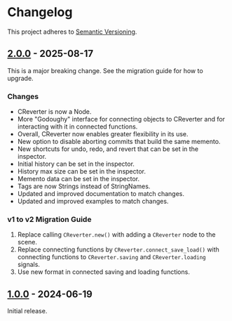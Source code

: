 # Changelog

This project adheres to [Semantic Versioning](https://semver.org/spec/v2.0.0.html).

## [2.0.0] - 2025-08-17

This is a major breaking change. See the migration guide for how to upgrade.

### Changes

* CReverter is now a Node.
* More "Godoughy" interface for connecting objects to CReverter and for interacting with it in connected functions.
* Overall, CReverter now enables greater flexibility in its use.
* New option to disable aborting commits that build the same memento.
* New shortcuts for undo, redo, and revert that can be set in the inspector.
* Initial history can be set in the inspector.
* History max size can be set in the inspector.
* Memento data can be set in the inspector.
* Tags are now Strings instead of StringNames.
* Updated and improved documentation to match changes.
* Updated and improved examples to match changes.

### v1 to v2 Migration Guide

1. Replace calling `CReverter.new()` with adding a `CReverter` node to the scene.
2. Replace connecting functions by `CReverter.connect_save_load()` with connecting functions to `CReverter.saving` and `CReverter.loading` signals.
3. Use new format in connected saving and loading functions.

## [1.0.0] - 2024-06-19

Initial release.

[2.0.0]: https://codeberg.org/svetogam/creverter/releases/tag/v2.0.0
[1.0.0]: https://codeberg.org/svetogam/creverter/releases/tag/v1.0.0
